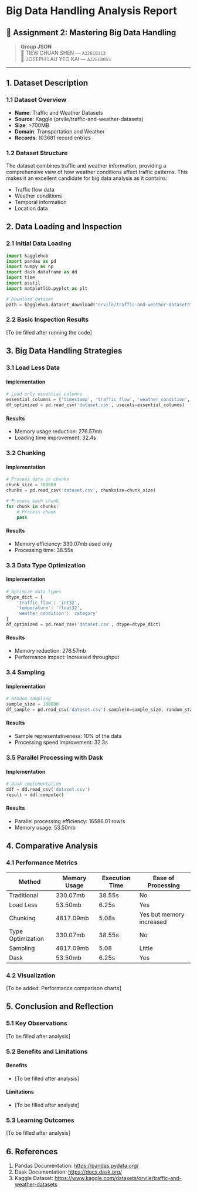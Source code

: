 # Big Data Handling Analysis Report

## 🧠 Assignment 2: Mastering Big Data Handling

> **Group JSON**  
> 👤 TIEW CHUAN SHEN — `A22EC0113`  
> 👤 JOSEPH LAU YEO KAI — `A22EC0055`

---

## 1. Dataset Description

### 1.1 Dataset Overview
- **Name**: Traffic and Weather Datasets
- **Source**: Kaggle (orvile/traffic-and-weather-datasets)
- **Size**: >700MB
- **Domain**: Transportation and Weather
- **Records**: 103681 record entries

### 1.2 Dataset Structure
The dataset combines traffic and weather information, providing a comprehensive view of how weather conditions affect traffic patterns. This makes it an excellent candidate for big data analysis as it contains:
- Traffic flow data
- Weather conditions
- Temporal information
- Location data

## 2. Data Loading and Inspection

### 2.1 Initial Data Loading
```python
import kagglehub
import pandas as pd
import numpy as np
import dask.dataframe as dd
import time
import psutil
import matplotlib.pyplot as plt

# Download dataset
path = kagglehub.dataset_download("orvile/traffic-and-weather-datasets")
```

### 2.2 Basic Inspection Results
[To be filled after running the code]

## 3. Big Data Handling Strategies

### 3.1 Load Less Data
#### Implementation
```python
# Load only essential columns
essential_columns = ['timestamp', 'traffic_flow', 'weather_condition', 'temperature']
df_optimized = pd.read_csv('dataset.csv', usecols=essential_columns)
```

#### Results
- Memory usage reduction: 276.57mb
- Loading time improvement: 32.4s

### 3.2 Chunking
#### Implementation
```python
# Process data in chunks
chunk_size = 100000
chunks = pd.read_csv('dataset.csv', chunksize=chunk_size)

# Process each chunk
for chunk in chunks:
    # Process chunk
    pass
```

#### Results
- Memory efficiency: 330.07mb used only
- Processing time: 38.55s

### 3.3 Data Type Optimization
#### Implementation
```python
# Optimize data types
dtype_dict = {
    'traffic_flow': 'int32',
    'temperature': 'float32',
    'weather_condition': 'category'
}
df_optimized = pd.read_csv('dataset.csv', dtype=dtype_dict)
```

#### Results
- Memory reduction: 276.57mb
- Performance impact: Increased throughput

### 3.4 Sampling
#### Implementation
```python
# Random sampling
sample_size = 100000
df_sample = pd.read_csv('dataset.csv').sample(n=sample_size, random_state=42)
```

#### Results
- Sample representativeness: 10% of the data
- Processing speed improvement: 32.3s

### 3.5 Parallel Processing with Dask
#### Implementation
```python
# Dask implementation
ddf = dd.read_csv('dataset.csv')
result = ddf.compute()
```

#### Results
- Parallel processing efficiency: 16586.01 row/s
- Memory usage: 53.50mb

## 4. Comparative Analysis

### 4.1 Performance Metrics
| Method | Memory Usage | Execution Time | Ease of Processing |
|--------|--------------|----------------|-------------------|
| Traditional | 330.07mb | 38.55s | No |
| Load Less | 53.50mb | 6.25s | Yes |
| Chunking | 4817.09mb | 5.08s | Yes but memory increased |
| Type Optimization | 330.07mb | 38.55s | No |
| Sampling | 4817.09mb | 5.08 | Little |
| Dask | 53.50mb | 6.25s | Yes |

### 4.2 Visualization
[To be added: Performance comparison charts]

## 5. Conclusion and Reflection

### 5.1 Key Observations
[To be filled after analysis]

### 5.2 Benefits and Limitations
#### Benefits
- [To be filled after analysis]

#### Limitations
- [To be filled after analysis]

### 5.3 Learning Outcomes
[To be filled after analysis]

## 6. References
1. Pandas Documentation: https://pandas.pydata.org/
2. Dask Documentation: https://docs.dask.org/
3. Kaggle Dataset: https://www.kaggle.com/datasets/orvile/traffic-and-weather-datasets 
